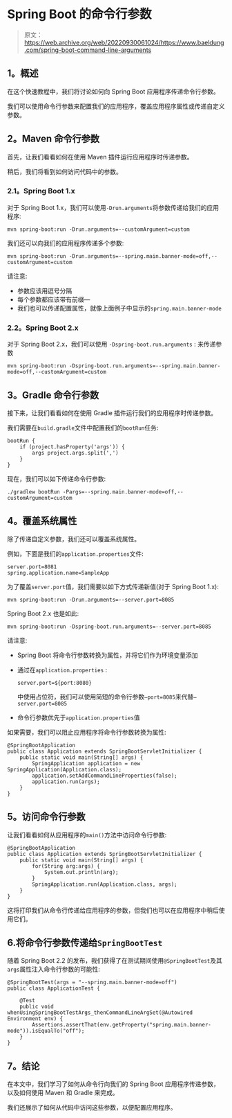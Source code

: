 # Spring Boot 的命令行参数

> 原文：<https://web.archive.org/web/20220930061024/https://www.baeldung.com/spring-boot-command-line-arguments>

## **1。概述**

在这个快速教程中，我们将讨论如何向 Spring Boot 应用程序传递命令行参数。

我们可以使用命令行参数来配置我们的应用程序，覆盖应用程序属性或传递自定义参数。

## **2。Maven 命令行参数**

首先，让我们看看如何在使用 Maven 插件运行应用程序时传递参数。

稍后，我们将看到如何访问代码中的参数。

### **2.1。Spring Boot 1.x**

对于 Spring Boot 1.x，我们可以使用`-Drun.arguments`将参数传递给我们的应用程序:

```
mvn spring-boot:run -Drun.arguments=--customArgument=custom
```

我们还可以向我们的应用程序传递多个参数:

```
mvn spring-boot:run -Drun.arguments=--spring.main.banner-mode=off,--customArgument=custom
```

请注意:

*   参数应该用逗号分隔
*   每个参数都应该带有前缀—
*   我们也可以传递配置属性，就像上面例子中显示的`spring.main.banner-mode`

### **2.2。Spring Boot 2.x**

对于 Spring Boot 2.x，我们可以使用 `-Dspring-boot.run.arguments` : 来传递参数

```
mvn spring-boot:run -Dspring-boot.run.arguments=--spring.main.banner-mode=off,--customArgument=custom
```

## **3。Gradle 命令行参数**

接下来，让我们看看如何在使用 Gradle 插件运行我们的应用程序时传递参数。

我们需要在`build.gradle`文件中配置我们的`bootRun`任务:

```
bootRun {
    if (project.hasProperty('args')) {
        args project.args.split(',')
    }
}
```

现在，我们可以如下传递命令行参数:

```
./gradlew bootRun -Pargs=--spring.main.banner-mode=off,--customArgument=custom
```

## **4。覆盖系统属性**

除了传递自定义参数，我们还可以覆盖系统属性。

例如，下面是我们的`application.properties`文件:

```
server.port=8081
spring.application.name=SampleApp
```

为了覆盖`server.port`值，我们需要以如下方式传递新值(对于 Spring Boot 1.x):

```
mvn spring-boot:run -Drun.arguments=--server.port=8085
```

Spring Boot 2.x 也是如此:

```
mvn spring-boot:run -Dspring-boot.run.arguments=--server.port=8085
```

请注意:

*   Spring Boot 将命令行参数转换为属性，并将它们作为环境变量添加
*   通过在`application.properties` :

    ```
    server.port=${port:8080}
    ```

    中使用占位符，我们可以使用简短的命令行参数`–port=8085`来代替`–server.port=8085`
*   命令行参数优先于`application.properties`值

如果需要，我们可以阻止应用程序将命令行参数转换为属性:

```
@SpringBootApplication
public class Application extends SpringBootServletInitializer {
    public static void main(String[] args) {
        SpringApplication application = new SpringApplication(Application.class);
        application.setAddCommandLineProperties(false);
        application.run(args);
    }
}
```

## **5。访问命令行参数**

让我们看看如何从应用程序的`main()`方法中访问命令行参数:

```
@SpringBootApplication
public class Application extends SpringBootServletInitializer {
    public static void main(String[] args) {
        for(String arg:args) {
            System.out.println(arg);
        }
        SpringApplication.run(Application.class, args);
    }
}
```

这将打印我们从命令行传递给应用程序的参数，但我们也可以在应用程序中稍后使用它们。

## 6.将**命令行参数传递给`SpringBootTest`**

随着 Spring Boot 2.2 的发布，我们获得了在测试期间使用`@SpringBootTest`及其`args`属性注入命令行参数的可能性:

```
@SpringBootTest(args = "--spring.main.banner-mode=off")
public class ApplicationTest {

    @Test
    public void whenUsingSpringBootTestArgs_thenCommandLineArgSet(@Autowired Environment env) {
        Assertions.assertThat(env.getProperty("spring.main.banner-mode")).isEqualTo("off");
    }
}
```

## **7。结论**

在本文中，我们学习了如何从命令行向我们的 Spring Boot 应用程序传递参数，以及如何使用 Maven 和 Gradle 来完成。

我们还展示了如何从代码中访问这些参数，以便配置应用程序。